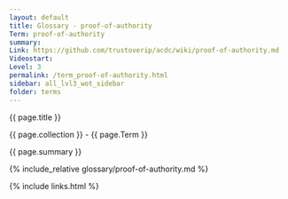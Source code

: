 ```yaml
---
layout: default
title: Glossary - proof-of-authority
Term: proof-of-authority
summary: 
Link: https://github.com/trustoverip/acdc/wiki/proof-of-authority.md
Videostart: 
Level: 3
permalink: /term_proof-of-authority.html
sidebar: all_lvl3_wot_sidebar
folder: terms
---
```


{{ page.title }}

{{ page.collection }} - {{ page.Term }}

   {{ page.summary }}

{% include_relative glossary/proof-of-authority.md %}

 {% include links.html %} 
